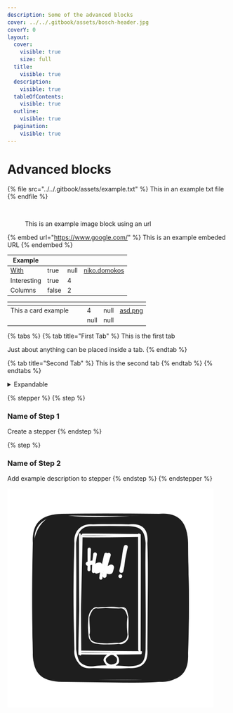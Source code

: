 ```yaml
---
description: Some of the advanced blocks
cover: ../../.gitbook/assets/bosch-header.jpg
coverY: 0
layout:
  cover:
    visible: true
    size: full
  title:
    visible: true
  description:
    visible: true
  tableOfContents:
    visible: true
  outline:
    visible: true
  pagination:
    visible: true
---
```


# Advanced blocks

{% file src="../../.gitbook/assets/example.txt" %}
This in an example txt file
{% endfile %}

<figure><img src="https://i.insider.com/5980b7ca87543302234a1a57?width=800&#x26;format=jpeg&#x26;auto=webp" alt="" width="375"><figcaption><p>This is an example image block using an url</p></figcaption></figure>

{% embed url="https://www.google.com/" %}
This is an example embeded URL
{% endembed %}

<table><thead><tr><th valign="top">Example</th><th data-type="checkbox"></th><th data-type="rating" data-max="5"></th><th data-type="users" data-multiple></th></tr></thead><tbody><tr><td valign="top"><a data-footnote-ref href="#user-content-fn-1">With</a></td><td>true</td><td>null</td><td><a href="https://app.gitbook.com/u/TUs2qzHmbYdBoBEnU5eo7IeRA8x1">niko.domokos</a></td></tr><tr><td valign="top">Interesting</td><td>true</td><td>4</td><td></td></tr><tr><td valign="top">Columns</td><td>false</td><td>2</td><td></td></tr></tbody></table>



<table data-view="cards"><thead><tr><th></th><th></th><th></th><th data-type="rating" data-max="5"></th><th data-type="number"></th><th data-hidden data-card-cover data-type="files"></th></tr></thead><tbody><tr><td>This a card example</td><td></td><td></td><td>4</td><td>null</td><td><a href="../../.gitbook/assets/asd.png">asd.png</a></td></tr><tr><td></td><td></td><td></td><td>null</td><td>null</td><td></td></tr></tbody></table>

{% tabs %}
{% tab title="First Tab" %}
This is the first tab

Just about anything can be placed inside a tab.
{% endtab %}

{% tab title="Second Tab" %}
This is the second tab
{% endtab %}
{% endtabs %}

<details>

<summary>Expandable</summary>

Expandable content

These are the only insertable options here

![](../../.gitbook/assets/image.png)

</details>

{% stepper %}
{% step %}
### Name of Step 1

Create a stepper
{% endstep %}

{% step %}
### Name of Step 2

Add example description to stepper
{% endstep %}
{% endstepper %}

<img src="../../.gitbook/assets/file.excalidraw.svg" alt="This is a drawing made in the gitbook ui" class="gitbook-drawing">







[^1]: Annotation example
